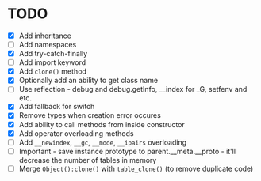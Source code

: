 # TODO

- [x] Add inheritance
- [ ] Add namespaces
- [x] Add try-catch-finally
- [ ] Add import keyword
- [x] Add `clone()` method
- [x] Optionally add an ability to get class name
- [ ] Use reflection - debug and debug.getInfo, __index for _G, setfenv and etc.
- [x] Add fallback for switch
- [x] Remove types when creation error occures
- [x] Add ability to call methods from inside constructor
- [x] Add operator overloading methods
- [ ] Add `__newindex`, `__gc`, `__mode`, `__ipairs` overloading
- [ ] Important - save instance prototype to parent.__meta.__proto - it'll decrease the number of tables in memory
- [ ] Merge `Object():clone()` with `table_clone()` (to remove duplicate code)

